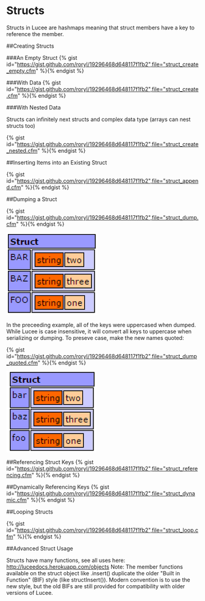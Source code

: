# Structs

Structs in Lucee are hashmaps meaning that struct members have a key to reference the member.

##Creating Structs

###An Empty Struct
{% gist id="https://gist.github.com/roryl/19296468d648117f1fb2",file="struct_create_empty.cfm" %}{% endgist %}

###With Data
{% gist id="https://gist.github.com/roryl/19296468d648117f1fb2",file="struct_create.cfm" %}{% endgist %}


###With Nested Data

Structs can infinitely next structs and complex data type (arrays can nest structs too)

{% gist id="https://gist.github.com/roryl/19296468d648117f1fb2",file="struct_create_nested.cfm" %}{% endgist %}

##Inserting Items into an Existing Struct

{% gist id="https://gist.github.com/roryl/19296468d648117f1fb2",file="struct_append.cfm" %}{% endgist %}

##Dumping a Struct

{% gist id="https://gist.github.com/roryl/19296468d648117f1fb2",file="struct_dump.cfm" %}{% endgist %}

![](struct_dump.png)

In the preceeding example, all of the keys were uppercased when dumped. While Lucee is case insensitive, it will convert all keys to uppercase when serializing or dumping. To preseve case, make the new names quoted:

{% gist id="https://gist.github.com/roryl/19296468d648117f1fb2",file="struct_dump_quoted.cfm" %}{% endgist %}

![](struct_dump_quoted.png)

##Referencing Struct Keys
{% gist id="https://gist.github.com/roryl/19296468d648117f1fb2",file="struct_referencing.cfm" %}{% endgist %}


##Dynamically Referencing Keys
{% gist id="https://gist.github.com/roryl/19296468d648117f1fb2",file="struct_dynamic.cfm" %}{% endgist %}

##Looping Structs

{% gist id="https://gist.github.com/roryl/19296468d648117f1fb2",file="struct_loop.cfm" %}{% endgist %}


##Advanced Struct Usage

Structs have many functions, see all uses here: http://luceedocs.herokuapp.com/objects
Note: The member functions available on the struct object like .insert() duplicate the older "Built in Function" (BIF) style (like structInsert()). Modern convention is to use the new style, but the old BIFs are still provided for compatibility with older versions of Lucee.